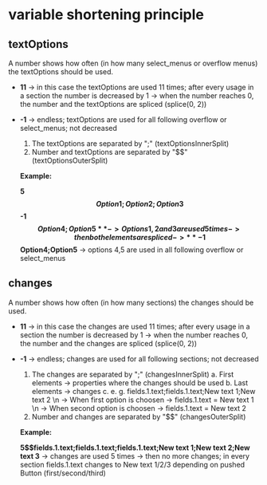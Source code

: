 # variable shortening principle

## textOptions

A number shows how often (in how many select_menus or overflow menus) the textOptions should be used.

- **11** -> in this case the textOptions are used 11 times; after every usage in a section the number is decreased by 1
         -> when the number reaches 0, the number and the textOptions are spliced (splice(0, 2))
- **-1** -> endless; textOptions are used for all following overflow or select_menus; not decreased

  1. The textOptions are separated by ";" (textOptionsInnerSplit)
  2. Number and textOptions are separated by "$$" (textOptionsOuterSplit)
  
  **Example:**
  
  **5$$Option1;Option2;Option3$$-1$$Option4;Option5** -> Options 1,2 and 3 are used 5 times 
  -> then both elements are spliced -> **-1$$Option4;Option5** -> options 4,5 are used in all following overflow or select_menus

## changes

A number shows how often (in how many sections) the changes should be used.

- **11** -> in this case the changes are used 11 times; after every usage in a section the number is decreased by 1
         -> when the number reaches 0, the number and the changes are spliced (splice(0, 2))
- **-1** -> endless; changes are used for all following sections; not decreased

  1. The changes are separated by ";" (changesInnerSplit)
         a. First elements -> properties where the changes should be used
         b. Last elements -> changes
         c. e. g. fields.1.text;fields.1.text;New text 1;New text 2 \n
                  -> When first option is choosen -> fields.1.text = New text 1 \n
                  -> When second option is choosen -> fields.1.text = New text 2
  2.  Number and changes are separated by "$$" (changesOuterSplit)
  
  **Example:**
  
  **5$$fields.1.text;fields.1.text;fields.1.text;New text 1;New text 2;New text 3**  -> changes are used 5 times 
  -> then no more changes; in every section fields.1.text changes to New text 1/2/3 depending on pushed Button (first/second/third)
